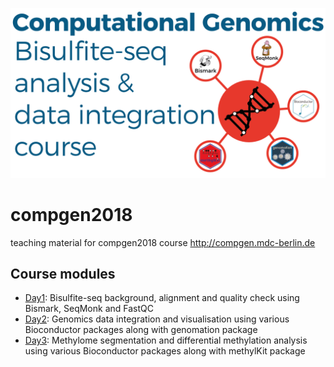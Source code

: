![compgen2018](https://github.com/BIMSBbioinfo/compgen/raw/gh-pages/2018/img/banner.png)

# compgen2018
teaching material for compgen2018 course http://compgen.mdc-berlin.de

## Course modules
- [Day1](https://github.com/BIMSBbioinfo/compgen2018/tree/master/day1_BSseqIntro): Bisulfite-seq background, alignment and quality check using Bismark, SeqMonk and FastQC
- [Day2](https://github.com/BIMSBbioinfo/compgen2018/tree/master/day2_dataIntegration): Genomics data integration and visualisation using various Bioconductor packages along with genomation package
- [Day3](https://github.com/BIMSBbioinfo/compgen2018/tree/master/day3_diffMeth): Methylome segmentation and differential methylation analysis using various Bioconductor packages along with methylKit package

